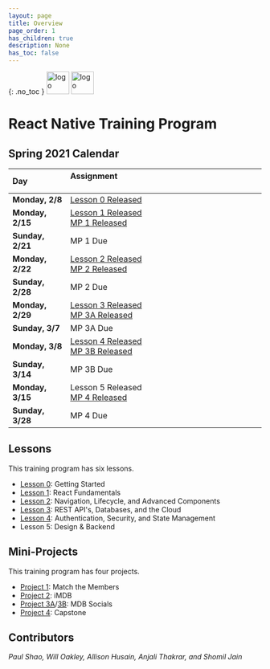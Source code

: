 ```yaml
---
layout: page
title: Overview
page_order: 1
has_children: true
description: None
has_toc: false
---
```

{: .no_toc }
<img src="https://mdb.dev/wp-content/uploads/2019/07/mdb_nooutline.png" alt="logo" style="height:45px; !important;"/>
<img src="https://upload.wikimedia.org/wikipedia/commons/thumb/a/a7/React-icon.svg/1200px-React-icon.svg.png" alt="logo" style="height:45px; marginLeft:15 !important;"/>

# React Native Training Program

## Spring 2021 Calendar

| Day            | Assignment &nbsp; &nbsp; &nbsp; &nbsp; &nbsp; &nbsp; &nbsp; &nbsp; &nbsp; &nbsp; &nbsp; &nbsp; &nbsp;&nbsp; &nbsp; &nbsp; &nbsp; &nbsp; &nbsp; &nbsp; &nbsp; &nbsp;&nbsp; &nbsp; &nbsp; &nbsp; &nbsp; &nbsp; &nbsp; &nbsp; &nbsp;&nbsp; &nbsp; &nbsp; &nbsp; &nbsp;&nbsp; &nbsp; &nbsp; &nbsp; &nbsp; &nbsp; &nbsp; &nbsp; &nbsp; |
| :---- | :----------------- |
| **Monday, 2/8** | [Lesson 0 Released](https://learn.mdb.dev/react-native/lessons/0/) |
| **Monday, 2/15** | [Lesson 1 Released](https://learn.mdb.dev/react-native/lessons/1/)<br />[MP 1 Released](https://learn.mdb.dev/react-native/projects/match-the-members/) |
| **Sunday, 2/21** | MP 1 Due |
| **Monday, 2/22** | [Lesson 2 Released](https://learn.mdb.dev/react-native/lessons/2/)<br />[MP 2 Released](https://learn.mdb.dev/react-native/projects/imdb/) |
| **Sunday, 2/28** | MP 2 Due |
| **Monday, 2/29** | [Lesson 3 Released](https://learn.mdb.dev/react-native/lessons/3/)<br />[MP 3A Released](https://learn.mdb.dev/react-native/projects/mdb-socials-part-a/) |
| **Sunday, 3/7** | MP 3A Due |
| **Monday, 3/8** | [Lesson 4 Released](https://learn.mdb.dev/react-native/lessons/4/)<br />[MP 3B Released](https://learn.mdb.dev/react-native/projects/mdb-socials-part-b/) |
| **Sunday, 3/14** | MP 3B Due |
| **Monday, 3/15** | Lesson 5 Released<br />[MP 4 Released](https://learn.mdb.dev/react-native/projects/capstone/) |
| **Sunday, 3/28** | MP 4 Due |

## Lessons

This training program has six lessons.

- [Lesson 0](/react-native/lessons/0/): Getting Started
- [Lesson 1](/react-native/lessons/1/): React Fundamentals
- [Lesson 2](/react-native/lessons/2/): Navigation, Lifecycle, and Advanced Components
- [Lesson 3](/react-native/lessons/3/): REST API's, Databases, and the Cloud
- [Lesson 4](/react-native/lessons/4/): Authentication, Security, and State Management
- Lesson 5: Design & Backend

## Mini-Projects

This training program has four projects.
- [Project 1](/react-native/projects/match-the-members/): Match the Members
- [Project 2](/react-native/projects/imdb/): iMDB
- [Project 3A](/react-native/projects/mdb-socials-part-a/)/[3B](/react-native/projects/mdb-socials-part-b/): MDB Socials
- [Project 4](/react-native/projects/capstone/): Capstone

## Contributors

*Paul Shao, Will Oakley, Allison Husain, Anjali Thakrar, and Shomil Jain*

